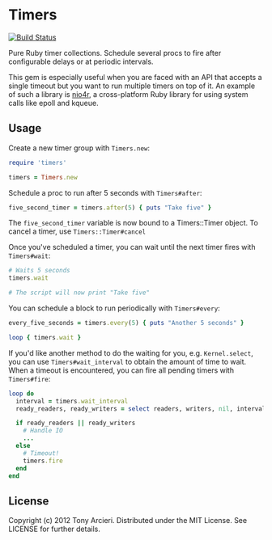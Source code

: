 Timers
======
[![Build Status](https://secure.travis-ci.org/tarcieri/timers.png?branch=master)](http://travis-ci.org/tarcieri/timers)

Pure Ruby timer collections. Schedule several procs to fire after configurable
delays or at periodic intervals.

This gem is especially useful when you are faced with an API that accepts a
single timeout but you want to run multiple timers on top of it. An example of
such a library is [nio4r](https://github.com/tarcieri/nio4r), a cross-platform
Ruby library for using system calls like epoll and kqueue.

Usage
-----

Create a new timer group with `Timers.new`:

```ruby
require 'timers'

timers = Timers.new
```

Schedule a proc to run after 5 seconds with `Timers#after`:

```ruby
five_second_timer = timers.after(5) { puts "Take five" }
```

The `five_second_timer` variable is now bound to a Timers::Timer object. To
cancel a timer, use `Timers::Timer#cancel`

Once you've scheduled a timer, you can wait until the next timer fires with `Timers#wait`:

```ruby
# Waits 5 seconds
timers.wait

# The script will now print "Take five"
```

You can schedule a block to run periodically with `Timers#every`:

```ruby
every_five_seconds = timers.every(5) { puts "Another 5 seconds" }

loop { timers.wait }
```

If you'd like another method to do the waiting for you, e.g. `Kernel.select`,
you can use `Timers#wait_interval` to obtain the amount of time to wait. When
a timeout is encountered, you can fire all pending timers with `Timers#fire`:

```ruby
loop do
  interval = timers.wait_interval
  ready_readers, ready_writers = select readers, writers, nil, interval

  if ready_readers || ready_writers
    # Handle IO
    ...
  else
    # Timeout!
    timers.fire
  end
end
```

License
-------

Copyright (c) 2012 Tony Arcieri. Distributed under the MIT License. See
LICENSE for further details.
